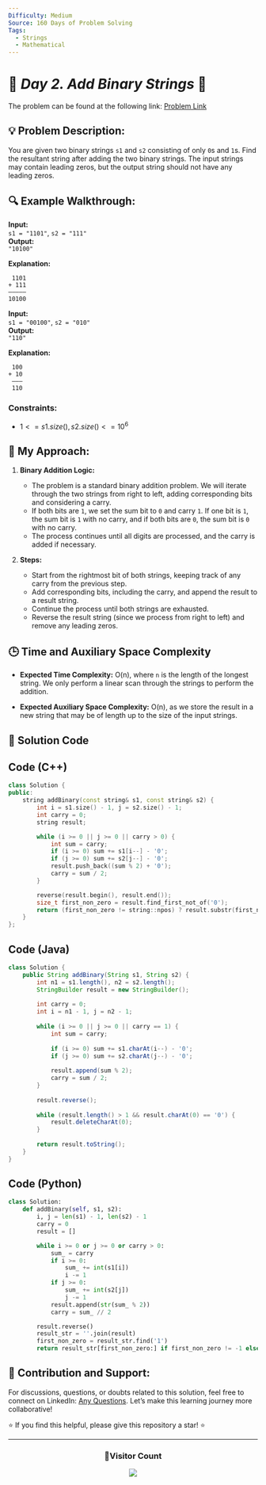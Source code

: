```yaml
---
Difficulty: Medium  
Source: 160 Days of Problem Solving  
Tags:
  - Strings
  - Mathematical  
---
```


# 🚀 _Day 2. Add Binary Strings_ 🧠

The problem can be found at the following link: [Problem Link](https://www.geeksforgeeks.org/batch/gfg-160-problems/track/string-gfg-160/problem/add-binary-strings3805)

## 💡 **Problem Description:**

You are given two binary strings `s1` and `s2` consisting of only `0`s and `1`s. Find the resultant string after adding the two binary strings. The input strings may contain leading zeros, but the output string should not have any leading zeros.

## 🔍 **Example Walkthrough:**

**Input:**  
`s1 = "1101"`, `s2 = "111"`  
**Output:**  
`"10100"`

**Explanation:**  
```
 1101  
+ 111  
—————  
10100
```
**Input:**  
`s1 = "00100"`, `s2 = "010"`  
**Output:**  
`"110"`

**Explanation:**  
```
 100  
+ 10
 ———  
 110
```

### Constraints:
- $`1 <= s1.size(), s2.size() <= 10^6`$

## 🎯 **My Approach:**

1. **Binary Addition Logic:**  
   - The problem is a standard binary addition problem. We will iterate through the two strings from right to left, adding corresponding bits and considering a carry.
   - If both bits are `1`, we set the sum bit to `0` and carry `1`. If one bit is `1`, the sum bit is `1` with no carry, and if both bits are `0`, the sum bit is `0` with no carry.
   - The process continues until all digits are processed, and the carry is added if necessary.

2. **Steps:**  
   - Start from the rightmost bit of both strings, keeping track of any carry from the previous step.
   - Add corresponding bits, including the carry, and append the result to a result string.
   - Continue the process until both strings are exhausted.
   - Reverse the result string (since we process from right to left) and remove any leading zeros.
  
## 🕒 **Time and Auxiliary Space Complexity** 

- **Expected Time Complexity:** O(n), where `n` is the length of the longest string. We only perform a linear scan through the strings to perform the addition.
  
- **Expected Auxiliary Space Complexity:** O(n), as we store the result in a new string that may be of length up to the size of the input strings.

## 📝 **Solution Code**

## Code (C++)

```cpp
class Solution {
public:
    string addBinary(const string& s1, const string& s2) {
        int i = s1.size() - 1, j = s2.size() - 1;
        int carry = 0;
        string result;

        while (i >= 0 || j >= 0 || carry > 0) {
            int sum = carry;
            if (i >= 0) sum += s1[i--] - '0';
            if (j >= 0) sum += s2[j--] - '0';
            result.push_back((sum % 2) + '0');
            carry = sum / 2;
        }

        reverse(result.begin(), result.end());
        size_t first_non_zero = result.find_first_not_of('0');
        return (first_non_zero != string::npos) ? result.substr(first_non_zero) : "0";
    }
};
```

## Code (Java)

```java
class Solution {
    public String addBinary(String s1, String s2) {
        int n1 = s1.length(), n2 = s2.length();
        StringBuilder result = new StringBuilder();
        
        int carry = 0;
        int i = n1 - 1, j = n2 - 1;
        
        while (i >= 0 || j >= 0 || carry == 1) {
            int sum = carry;
            
            if (i >= 0) sum += s1.charAt(i--) - '0';  
            if (j >= 0) sum += s2.charAt(j--) - '0';  
            
            result.append(sum % 2);  
            carry = sum / 2;         
        }
        
        result.reverse();
        
        while (result.length() > 1 && result.charAt(0) == '0') {
            result.deleteCharAt(0);
        }
        
        return result.toString();
    }
}
```

## Code (Python)

```python
class Solution:
    def addBinary(self, s1, s2):
        i, j = len(s1) - 1, len(s2) - 1
        carry = 0
        result = []

        while i >= 0 or j >= 0 or carry > 0:
            sum_ = carry
            if i >= 0:
                sum_ += int(s1[i])
                i -= 1
            if j >= 0:
                sum_ += int(s2[j])
                j -= 1
            result.append(str(sum_ % 2))
            carry = sum_ // 2

        result.reverse()
        result_str = ''.join(result)
        first_non_zero = result_str.find('1')
        return result_str[first_non_zero:] if first_non_zero != -1 else "0"
```

## 🎯 **Contribution and Support:**

For discussions, questions, or doubts related to this solution, feel free to connect on LinkedIn: [Any Questions](https://www.linkedin.com/in/het-patel-8b110525a/). Let’s make this learning journey more collaborative!

⭐ If you find this helpful, please give this repository a star! ⭐

---

<div align="center">
  <h3><b>📍Visitor Count</b></h3>
</div>

<p align="center">
  <img src="https://profile-counter.glitch.me/Hunterdii/count.svg" />
</p>
